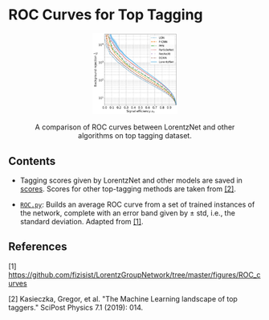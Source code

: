 # ROC Curves for Top Tagging 

<figure>
<p align="center"><img src="./figures/TopTaggingROC_light.jpg" alt="ROC Curves for  Top Tagging " width="40%"/></p>
<p align = "center">A comparison of ROC curves between LorentzNet and other algorithms on top tagging dataset.</p>
</figure>

## Contents
- Tagging scores given by LorentzNet and other models are saved in [scores](./scores). Scores for other top-tagging methods are taken from [[2]](https://arxiv.org/abs/1902.09914).

- [`ROC.py`](./ROC.py): Builds an average ROC curve from a set of trained instances of the network, complete with an error band given by $\pm \text{ std}$, i.e., the standard deviation. Adapted from [[1]](https://github.com/fizisist/LorentzGroupNetwork/tree/master/figures/ROC_curves).

## References
[1] https://github.com/fizisist/LorentzGroupNetwork/tree/master/figures/ROC_curves

[2] Kasieczka, Gregor, et al. "The Machine Learning landscape of top taggers." SciPost Physics 7.1 (2019): 014.
